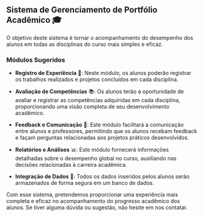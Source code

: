 ## Sistema de Gerenciamento de Portfólio Acadêmico 🎓

O objetivo deste sistema é tornar o acompanhamento do desempenho dos alunos em todas as disciplinas do curso mais simples e eficaz.

### Módulos Sugeridos

- **Registro de Experiência** 📝: Neste módulo, os alunos poderão registrar os trabalhos realizados e projetos concluídos em cada disciplina.

- **Avaliação de Competências** 📚: Os alunos terão a oportunidade de avaliar e registrar as competências adquiridas em cada disciplina, proporcionando uma visão completa de seu desenvolvimento acadêmico.

- **Feedback e Comunicação** 📢: Este módulo facilitará a comunicação entre alunos e professores, permitindo que os alunos recebam feedback e façam perguntas relacionadas aos projetos práticos desenvolvidos.

- **Relatórios e Análises** 📊: Este módulo fornecerá informações detalhadas sobre o desempenho global no curso, auxiliando nas decisões relacionadas à carreira acadêmica.

- **Integração de Dados** 💾: Todos os dados inseridos pelos alunos serão armazenados de forma segura em um banco de dados.

Com esse sistema, pretendemos proporcionar uma experiência mais completa e eficaz no acompanhamento do progresso acadêmico dos alunos. Se tiver alguma dúvida ou sugestão, não hesite em nos contatar.
